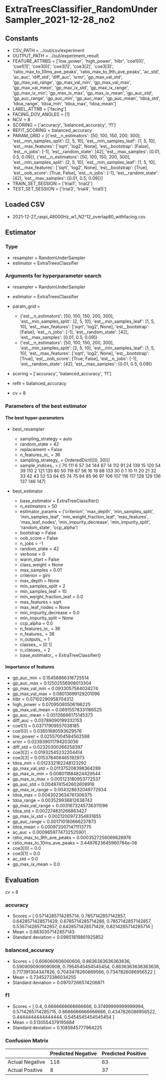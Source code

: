 # ExtraTreesClassifier_RandomUnderSampler_2021-12-28_no2
## Constants
- CSV_PATH = ../out/csv/experiment
- OUTPUT_PATH = ../out/experiment_result
- FEATURE_ATTRBS = ['low_power', 'high_power', 'hlbr', 'coe1[0]', 'coe1[1]', 'coe3[0]', 'coe3[1]', 'coe3[2]', 'coe3[3]', 'ratio_max_to_10ms_ave_peaks', 'ratio_max_to_9th_ave_peaks', 'ac_std', 'ac_auc', 'diff_std', 'diff_auc', 'srmr', 'gp_max_val_std', 'gp_max_val_range', 'gp_max_val_min', 'gp_max_val_max', 'gp_max_val_mean', 'gp_max_ix_std', 'gp_max_ix_range', 'gp_max_ix_min', 'gp_max_ix_max', 'gp_max_ix_mean', 'gp_auc_std', 'gp_auc_range', 'gp_auc_min', 'gp_auc_max', 'gp_auc_mean', 'tdoa_std', 'tdoa_range', 'tdoa_min', 'tdoa_max', 'tdoa_mean']
- LABEL_ATTRB = ['facing']
- FACING_DOV_ANGLES = [1]
- NCV = 8
- SCORING = ['accuracy', 'balanced_accuracy', 'f1']
- REFIT_SCORING = balanced_accuracy
- PARAM_GRID = [{'est__n_estimators': [50, 100, 150, 200, 300], 'est__min_samples_split': [2, 5, 10], 'est__min_samples_leaf': [1, 5, 10], 'est__max_features': ['sqrt', 'log2', None], 'est__bootstrap': [False], 'est__n_jobs': [-1], 'est__random_state': [42], 'est__max_samples': [0.01, 0.5, 0.09]}, {'est__n_estimators': [50, 100, 150, 200, 300], 'est__min_samples_split': [2, 5, 10], 'est__min_samples_leaf': [1, 5, 10], 'est__max_features': ['sqrt', 'log2', None], 'est__bootstrap': [True], 'est__oob_score': [True, False], 'est__n_jobs': [-1], 'est__random_state': [42], 'est__max_samples': [0.01, 0.5, 0.09]}]
- TRAIN_SET_SESSION = ['trial1', 'trial2']
- TEST_SET_SESSION = ['trial3', 'trial4', 'trial5']

## Loaded CSV
- 2021-12-27_raspi_48000Hz_w1_N2^12_overlap80_withfacing.csv

## Estimator
### Type
- resampler = RandomUnderSampler
- estimator = ExtraTreesClassifier

### Arguments for hyperparameter search
- resampler = RandomUnderSampler
- estimator = ExtraTreesClassifier
- param_grid = 
	- {'est__n_estimators': [50, 100, 150, 200, 300], 'est__min_samples_split': [2, 5, 10], 'est__min_samples_leaf': [1, 5, 10], 'est__max_features': ['sqrt', 'log2', None], 'est__bootstrap': [False], 'est__n_jobs': [-1], 'est__random_state': [42], 'est__max_samples': [0.01, 0.5, 0.09]}
	- {'est__n_estimators': [50, 100, 150, 200, 300], 'est__min_samples_split': [2, 5, 10], 'est__min_samples_leaf': [1, 5, 10], 'est__max_features': ['sqrt', 'log2', None], 'est__bootstrap': [True], 'est__oob_score': [True, False], 'est__n_jobs': [-1], 'est__random_state': [42], 'est__max_samples': [0.01, 0.5, 0.09]}

- scoring = ['accuracy', 'balanced_accuracy', 'f1']
- refit = balanced_accuracy
- cv = 8

### Parameters of the best estimator
#### The best hyper-parameters
- best_resampler
	- sampling_strategy = auto
	- random_state = 42
	- replacement = False
	- n_features_in_ = 36
	- sampling_strategy_ = OrderedDict([(0, 30)])
	- sample_indices_ = [ 70 111   6  57  34 144  87  14 112  91  24 139  15 120  54  39 110   2
 121 135  80  50 119  67  56  16  19  88 133  30   0   1  10  11  20  21
  32  33  42  43  52  53  64  65  74  75  84  85  96  97 106 107 116 117
 128 129 136 137 146 147]

- best_estimator
	- base_estimator = ExtraTreeClassifier()
	- n_estimators = 50
	- estimator_params = ('criterion', 'max_depth', 'min_samples_split', 'min_samples_leaf', 'min_weight_fraction_leaf', 'max_features', 'max_leaf_nodes', 'min_impurity_decrease', 'min_impurity_split', 'random_state', 'ccp_alpha')
	- bootstrap = False
	- oob_score = False
	- n_jobs = -1
	- random_state = 42
	- verbose = 0
	- warm_start = False
	- class_weight = None
	- max_samples = 0.01
	- criterion = gini
	- max_depth = None
	- min_samples_split = 2
	- min_samples_leaf = 10
	- min_weight_fraction_leaf = 0.0
	- max_features = sqrt
	- max_leaf_nodes = None
	- min_impurity_decrease = 0.0
	- min_impurity_split = None
	- ccp_alpha = 0.0
	- n_features_in_ = 36
	- n_features_ = 36
	- n_outputs_ = 1
	- classes_ = [0 1]
	- n_classes_ = 2
	- base_estimator_ = ExtraTreeClassifier()

#### Importance of features
- gp_auc_min = 0.15458866316725514
- gp_auc_max = 0.12502556908013304
- gp_max_val_min = 0.0933057584034274
- gp_max_val_max = 0.08013699129201096
- hlbr = 0.07102290958704312
- high_power = 0.07095080506196225
- gp_max_val_mean = 0.06915578331166525
- gp_auc_mean = 0.05126666175145373
- diff_auc = 0.03789090199332153
- coe1[1] = 0.03717909557038185
- coe1[0] = 0.03651680593629576
- low_power = 0.02557004584562598
- srmr = 0.023939011794203036
- diff_std = 0.02320300266258397
- coe3[2] = 0.01932545232204414
- coe3[3] = 0.015378406465192973
- tdoa_min = 0.012332182248123292
- gp_max_val_std = 0.011375208398364289
- gp_max_ix_min = 0.008011884824429544
- gp_max_ix_max = 0.005123180953772537
- gp_auc_std = 0.0049741542602608916
- gp_max_ix_range = 0.004328632049772834
- tdoa_max = 0.0043023634761306375
- tdoa_range = 0.003529936812638742
- gp_max_val_range = 0.0031673245736311096
- tdoa_std = 0.002274831266863427
- gp_max_ix_std = 0.0021200972354831855
- gp_auc_range = 0.001710180666237873
- tdoa_mean = 0.0009720071471113775
- ac_auc = 0.0009659774732525901
- ratio_max_to_9th_ave_peaks = 0.0003527256069628976
- ratio_max_to_10ms_ave_peaks = 3.4487623645960784e-06
- coe3[0] = 0.0
- coe3[1] = 0.0
- ac_std = 0.0
- gp_max_ix_mean = 0.0

## Evaluation
cv = 8
### accuracy
- Scores = [ 0.5714285714285714, 0.7857142857142857, 0.6428571428571429, 0.6785714285714286, 0.7857142857142857, 0.5357142857142857, 0.6428571428571429, 0.8214285714285714 ]
- Mean = 0.6830357142857143
- Standard deviation = 0.09851819861925852

### balanced_accuracy
- Scores = [ 0.606060606060606, 0.8636363636363636, 0.5909090909090908, 0.7954545454545454, 0.8636363636363636, 0.717391304347826, 0.7043478260869566, 0.7347826086956522 ]
- Mean = 0.7345273386034255
- Standard deviation = 0.09707266574206871

### f1
- Scores = [ 0.4, 0.6666666666666666, 0.37499999999999994, 0.5714285714285715, 0.6666666666666666, 0.4347826086956522, 0.4444444444444444, 0.5454545454545454 ]
- Mean = 0.5130554379195684
- Standard deviation = 0.1085845777964225

### Confusion Matrix
|  | Predicted Negative | Predicted Positive |
| --- | --- | --- |
| Actual Negative | 116 | 63 |
| Actual Positive | 8 | 37 |

      